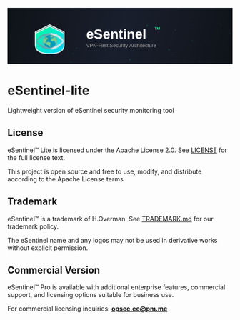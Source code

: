 ![eSentinel](images/eSentinel_Banner.png)

# eSentinel-lite
Lightweight version of eSentinel security monitoring tool

## License

eSentinel™ Lite is licensed under the Apache License 2.0. See [LICENSE](LICENSE) for the full license text.

This project is open source and free to use, modify, and distribute according to the Apache License terms.

## Trademark

eSentinel™ is a trademark of H.Overman. See [TRADEMARK.md](TRADEMARK.md) for our trademark policy.

The eSentinel name and any logos may not be used in derivative works without explicit permission.

## Commercial Version

eSentinel™ Pro is available with additional enterprise features, commercial support, and licensing options suitable for business use.

For commercial licensing inquiries: **opsec.ee@pm.me**
